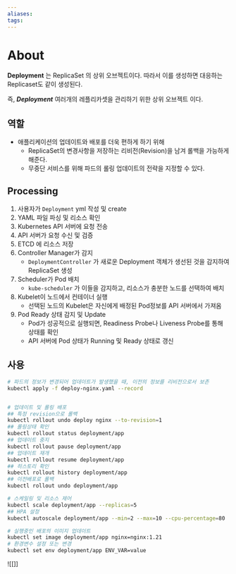 ```yaml
---
aliases: 
tags:
---
```

# About

**Deployment** 는 ReplicaSet 의 상위 오브젝트이다. 따라서 이를 생성하면 대응하는 Replicaset도 같이 생성된다. 

즉, ***Deployment*** 여러개의 레플리카셋을 관리하기 위한 상위 오브젝트 이다. 

## 역할

- 애플리케이션의 업데이트와 배포를 더욱 편하게 하기 위해
	- ReplicaSet의 변경사항을 저장하는 리비전(Revision)을 남겨 롤백을 가능하게 해준다.
	- 무중단 서비스를 위해 파드의 롤링 업데이트의 전략을 지정할 수 있다. 


## Processing

1. 사용자가 `Deployment` yml 작성 및 create
2. YAML 파일 파싱 및 리소스 확인
3. Kubernetes API 서버에 요청 전송
4. API 서버가 요청 수신 및 검증
5. ETCD 에 리소스 저장
6. Controller Manager가 감지
   - `DeploymentController` 가 새로운 Deployment 객체가 생선된 것을 감지하여 ReplicaSet 생성 
1. Scheduler가 Pod 배치
   - `kube-scheduler` 가 이들을 감지하고, 리소스가 충분한 노드를 선택하여 배치 
8. Kubelet이 노드에서 컨테이너 실행 
   - 선택된 노드의 Kubelet은 자신에게 배정된 Pod정보를 API 서버에서 가져옴
9. Pod Ready 상태 감지 및 Update
   - Pod가 성공적으로 실행되면, Readiness Probe나 Liveness Probe를 통해 상태를 확인 
   - API 서버에 Pod 상태가 Running 및 Ready 상태로 갱신 

## 사용

``` bash
# 파드의 정보가 변경되어 업데이트가 발생했을 때, 이전의 정보를 리비전으로서 보존
kubectl apply -f deploy-nginx.yaml --record 


# 업데이트 및 롤링 배포
## 특정 revision으로 롤백
kubectl rollout undo deploy nginx --to-revision=1
## 롤링상태 확인 
kubectl rollout status deployment/app
## 업데이트 중지
kubectl rollout pause deployment/app
## 업데이트 재개
kubectl rollout resume deployment/app
## 히스토리 확인
kubectl rollout history deployment/app
## 이전배포로 롤백
kubectl rollout undo deployment/app

# 스케일링 및 리소스 제어
kubectl scale deployment/app --replicas=5
## HPA 설정
kubectl autoscale deployment/app --min=2 --max=10 --cpu-percentage=80

# 실행중인 배포의 이미지 업데이트
kubectl set image deployment/app nginx=nginx:1.21
# 환경변수 설정 또는 변경
kubectl set env deployment/app ENV_VAR=value


```

![[]]

